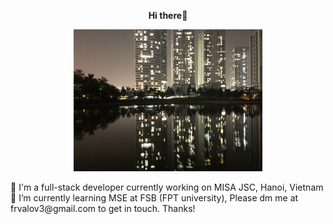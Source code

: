 <p align="center" style="font-size:30"><b>Hi there👋</b></p>
<p align="center">
  <img src="https://github.com/frvalov3/frvalov3/blob/main/27974B32-DA85-48B5-8682-88CABC5AA625_1_105_c.jpeg" width="60%" title="hover text">
  </hr>
  
</p>
🔭 I'm a full-stack developer currently working on MISA JSC, Hanoi, Vietnam 
 🌱 I’m currently learning MSE at FSB (FPT university), 
Please dm me at frvalov3@gmail.com to get in touch. Thanks!
<!--
**frvalov3/frvalov3** is a ✨ _special_ ✨ repository because its `README.md` (this file) appears on your GitHub profile.

Here are some ideas to get you started:
 
